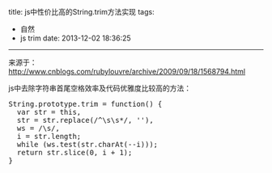 title: js中性价比高的String.trim方法实现
tags:
  - 自然
  - js trim
date: 2013-12-02 18:36:25
---

来源于：http://www.cnblogs.com/rubylouvre/archive/2009/09/18/1568794.html

js中去除字符串首尾空格效率及代码优雅度比较高的方法：

<pre>String.prototype.trim = function() {
  var str = this,
  str = str.replace(/^\s\s*/, ''),
  ws = /\s/,
  i = str.length;
  while (ws.test(str.charAt(--i)));
  return str.slice(0, i + 1);
}</pre>